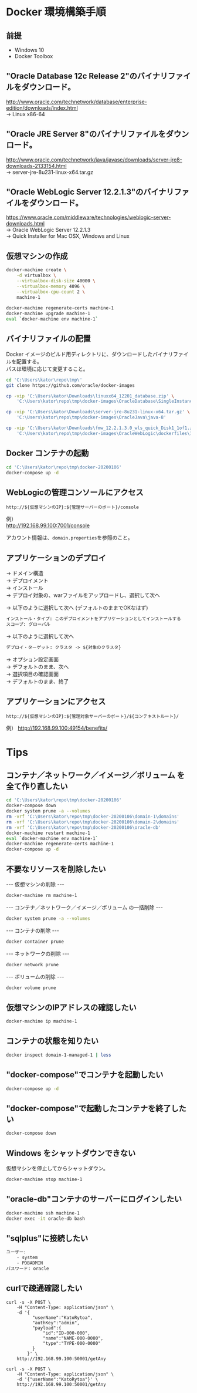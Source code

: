 # Docker 環境構築手順
## 前提
* Windows 10
* Docker Toolbox
  
## "Oracle Database 12c Release 2"のバイナリファイルをダウンロード。
http://www.oracle.com/technetwork/database/enterprise-edition/downloads/index.html  
-> Linux x86-64
  
## "Oracle JRE Server 8"のバイナリファイルをダウンロード。
http://www.oracle.com/technetwork/java/javase/downloads/server-jre8-downloads-2133154.html  
-> server-jre-8u231-linux-x64.tar.gz
  
## "Oracle WebLogic Server 12.2.1.3"のバイナリファイルをダウンロード。
https://www.oracle.com/middleware/technologies/weblogic-server-downloads.html  
-> Oracle WebLogic Server 12.2.1.3  
-> Quick Installer for Mac OSX, Windows and Linux  
  
## 仮想マシンの作成
```sh
docker-machine create \
    -d virtualbox \
    --virtualbox-disk-size 40000 \
    --virtualbox-memory 4096 \
    --virtualbox-cpu-count 2 \
    machine-1
    
docker-machine regenerate-certs machine-1
docker-machine upgrade machine-1
eval `docker-machine env machine-1`
```
  
## バイナリファイルの配置
Docker イメージのビルド用ディレクトリに、ダウンロードしたバイナリファイルを配置する。  
パスは環境に応じて変更すること。  
  
```sh
cd 'C:\Users\kator\repo\tmp\'
git clone https://github.com/oracle/docker-images

cp -vip 'C:\Users\kator\Downloads\linuxx64_12201_database.zip' \
    'C:\Users\kator\repo\tmp\docker-images\OracleDatabase\SingleInstance\dockerfiles\12.2.0.1'

cp -vip 'C:\Users\kator\Downloads\server-jre-8u231-linux-x64.tar.gz' \
    'C:\Users\kator\repo\tmp\docker-images\OracleJava\java-8'

cp -vip 'C:\Users\kator\Downloads\fmw_12.2.1.3.0_wls_quick_Disk1_1of1.zip' \
    'C:\Users\kator\repo\tmp\docker-images\OracleWebLogic\dockerfiles\12.2.1.3'
```
  
## Docker コンテナの起動
```sh
cd 'C:\Users\kator\repo\tmp\docker-20200106'
docker-compose up -d
```
  
## WebLogicの管理コンソールにアクセス
`http://${仮想マシンのIP}:${管理サーバーのポート}/console`  
  
例）  
http://192.168.99.100:7001/console  
  
アカウント情報は、`domain.properties`を参照のこと。
  
## アプリケーションのデプロイ
-> ドメイン構造  
-> デプロイメント  
-> インストール  
-> デプロイ対象の、warファイルをアップロードし、選択して次へ  
  
->  以下のように選択して次へ (デフォルトのままでOKなはず)  
  
```txt
インストール・タイプ: このデプロイメントをアプリケーションとしてインストールする
スコープ: グローバル
```
  
-> 以下のように選択して次へ
  
```txt
デプロイ・ターゲット: クラスタ -> ${対象のクラスタ}
```
  
-> オプション設定画面  
-> デフォルトのまま、次へ  
-> 選択項目の確認画面  
-> デフォルトのまま、終了  
  
## アプリケーションにアクセス
`http://${仮想マシンのIP}:${管理対象サーバーのポート}/${コンテキストルート}/`  
  
例）
http://192.168.99.100:49154/benefits/  
  
# Tips
## コンテナ／ネットワーク／イメージ／ボリューム を全て作り直したい
```sh
cd 'C:\Users\kator\repo\tmp\docker-20200106'
docker-compose down
docker system prune -a --volumes
rm -vrf 'C:\Users\kator\repo\tmp\docker-20200106\domain-1\domains'
rm -vrf 'C:\Users\kator\repo\tmp\docker-20200106\domain-2\domains'
rm -vrf 'C:\Users\kator\repo\tmp\docker-20200106\oracle-db'
docker-machine restart machine-1
eval `docker-machine env machine-1`
docker-machine regenerate-certs machine-1
docker-compose up -d
```
  
## 不要なリソースを削除したい
--- 仮想マシンの削除 ---
```sh
docker-machine rm machine-1
```
--- コンテナ／ネットワーク／イメージ／ボリューム の一括削除 ---
```sh
docker system prune -a --volumes
```
--- コンテナの削除 ---
```sh
docker container prune
```
--- ネットワークの削除 ---
```sh
docker network prune
```
--- ボリュームの削除 ---
```sh
docker volume prune
```
  
## 仮想マシンのIPアドレスの確認したい
```sh
docker-machine ip machine-1
```
  
## コンテナの状態を知りたい
```sh
docker inspect domain-1-managed-1 | less
```
  
## "docker-compose"でコンテナを起動したい
```sh
docker-compose up -d
```
  
## "docker-compose"で起動したコンテナを終了したい
```sh
docker-compose down
```
  
## Windows をシャットダウンできない
仮想マシンを停止してからシャットダウン。
```sh
docker-machine stop machine-1
```
  
## "oracle-db"コンテナのサーバーにログインしたい
```sh
docker-machine ssh machine-1
docker exec -it oracle-db bash
```
  
## "sqlplus"に接続したい
```txt
ユーザー:
    - system
    - PDBADMIN
パスワード: oracle
```

## curlで疎通確認したい
```shell script
curl -s -X POST \
    -H "Content-Type: application/json" \
    -d '{
          "userName":"KatoRytoa",
          "authKey":"admin",
          "payload":{
              "id":"ID-000-000",
              "name":"NAME-000-0000",
              "type":"TYPE-000-0000"
          }
        }' \
    http://192.168.99.100:50001/getAny
```
```shell script
curl -s -X POST \
    -H "Content-Type: application/json" \
    -d '{"userName":"KatoRytoa"}' \
    http://192.168.99.100:50001/getAny
```
